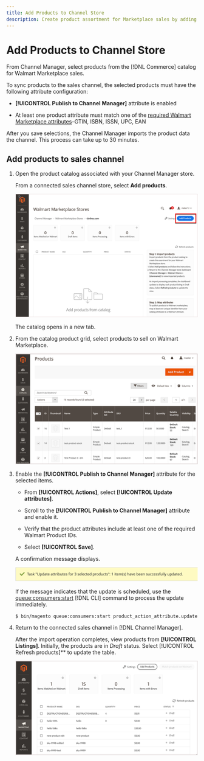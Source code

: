 ```yaml
---
title: Add Products to Channel Store
description: Create product assortment for Marketplace sales by adding products from the catalog to the sales channel
---
```


# Add Products to Channel Store


From Channel Manager, select products from the [!DNL Commerce] catalog for Walmart Marketplace sales.

To sync products to the sales channel, the selected products must have the following attribute configuration:

- **[!UICONTROL Publish to Channel Manager]** attribute is enabled

- At least one product attribute must match one of the [required Walmart Marketplace attributes](map-product-attributes-for-matching.md)–GTIN, ISBN, ISSN, UPC, EAN

After you save selections, the Channel Manager imports the product data the channel. This process can take up to 30 minutes.

## Add products to sales channel

1. Open the product catalog associated with your Channel Manager store.

   From a connected sales channel store, select **Add products**.
   
   ![Add products to connected channel](assets/add-initial-products-to-connected-channel.png)

   The catalog opens in a new tab.

1. From the catalog product grid, select products to sell on Walmart Marketplace.

   ![Send products to the connected channel](assets/select-products-from-catalog.png)

1. Enable the **[!UICONTROL Publish to Channel Manager]** attribute for the selected items.

   - From **[!UICONTROL Actions]**, select **[!UICONTROL Update attributes]**.

   - Scroll to the **[!UICONTROL Publish to Channel Manager]** attribute and enable it.

   - Verify that the product attributes include at least one of the required Walmart Product IDs.

   - Select **[!UICONTROL Save]**.

    A confirmation message displays.

     ![Product import from catalog to sales channel confirmation message](assets/product-import-from-catalog-confirmation.png)

     If the message indicates that the update is scheduled, use the [queue:consumers:start](https://devdocs.magento.com/guides/v2.4/config-guide/cli/config-cli-subcommands-queue.html) [!DNL CLI] command to process the update immediately.

     ```bash
     $ bin/magento queue:consumers:start product_action_attribute.update
     ``` 
  
1. Return to the connected sales channel in [!DNL Channel Manager].

   After the import operation completes, view products from **[!UICONTROL Listings]**. Initially, the products are in *Draft* status. Select [!UICONTROL Refresh products]** to update the table.  

   ![Products imported to connected sales channel](assets/products-in-marketplace-sales-channel.png)
